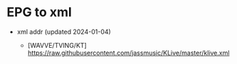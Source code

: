 # EPG to xml

* xml addr (updated 2024-01-04)

  - [WAVVE/TVING/KT]
    https://raw.githubusercontent.com/jassmusic/KLive/master/klive.xml

